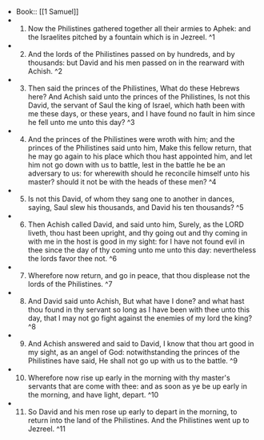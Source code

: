 - Book:: [[1 Samuel]]
- 1. Now the Philistines gathered together all their armies to Aphek: and the Israelites pitched by a fountain which is in Jezreel. ^1
- 2. And the lords of the Philistines passed on by hundreds, and by thousands: but David and his men passed on in the rearward with Achish. ^2
- 3. Then said the princes of the Philistines, What do these Hebrews here? And Achish said unto the princes of the Philistines, Is not this David, the servant of Saul the king of Israel, which hath been with me these days, or these years, and I have found no fault in him since he fell unto me unto this day? ^3
- 4. And the princes of the Philistines were wroth with him; and the princes of the Philistines said unto him, Make this fellow return, that he may go again to his place which thou hast appointed him, and let him not go down with us to battle, lest in the battle he be an adversary to us: for wherewith should he reconcile himself unto his master? should it not be with the heads of these men? ^4
- 5. Is not this David, of whom they sang one to another in dances, saying, Saul slew his thousands, and David his ten thousands? ^5
- 6. Then Achish called David, and said unto him, Surely, as the LORD liveth, thou hast been upright, and thy going out and thy coming in with me in the host is good in my sight: for I have not found evil in thee since the day of thy coming unto me unto this day: nevertheless the lords favor thee not. ^6
- 7. Wherefore now return, and go in peace, that thou displease not the lords of the Philistines. ^7
- 8. And David said unto Achish, But what have I done? and what hast thou found in thy servant so long as I have been with thee unto this day, that I may not go fight against the enemies of my lord the king? ^8
- 9. And Achish answered and said to David, I know that thou art good in my sight, as an angel of God: notwithstanding the princes of the Philistines have said, He shall not go up with us to the battle. ^9
- 10. Wherefore now rise up early in the morning with thy master's servants that are come with thee: and as soon as ye be up early in the morning, and have light, depart. ^10
- 11. So David and his men rose up early to depart in the morning, to return into the land of the Philistines. And the Philistines went up to Jezreel. ^11
